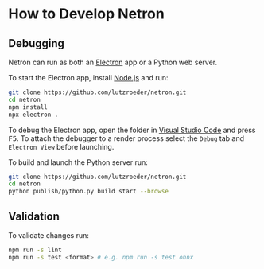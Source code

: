 # How to Develop Netron

## Debugging

Netron can run as both an [Electron](https://electronjs.org) app or a Python web server.

To start the Electron app, install [Node.js](https://nodejs.org) and run: 

```bash
git clone https://github.com/lutzroeder/netron.git
cd netron
npm install
npx electron .
```

To debug the Electron app, open the folder in [Visual Studio Code](https://code.visualstudio.com) and press <kbd>F5</kbd>. To attach the debugger to a render process select the `Debug` tab and `Electron View` before launching.

To build and launch the Python server run:

```bash
git clone https://github.com/lutzroeder/netron.git
cd netron
python publish/python.py build start --browse
```

## Validation

To validate changes run:

```bash
npm run -s lint
npm run -s test <format> # e.g. npm run -s test onnx
```
